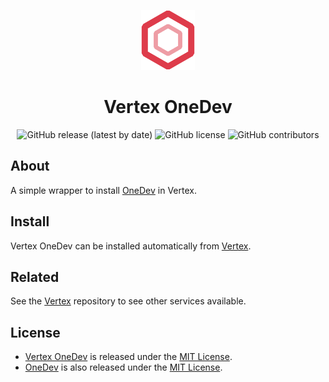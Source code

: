 <p align="center">
    <img height="96" src="https://github.com/vertex-center/vertex-design/raw/main/logos/transparent/vertex_logo_transparent.png" alt="Vertex logo" />
</p>
<h1 align="center">Vertex OneDev</h1>

<p align="center">
<img alt="GitHub release (latest by date)" src="https://img.shields.io/github/v/release/vertex-center/vertex-onedev?color=DE3C4B&labelColor=1E212B&style=for-the-badge">
<img alt="GitHub license" src="https://img.shields.io/github/license/vertex-center/vertex-onedev?color=DE3C4B&labelColor=1E212B&style=for-the-badge">
<img alt="GitHub contributors" src="https://img.shields.io/github/contributors/vertex-center/vertex-onedev?color=DE3C4B&labelColor=1E212B&style=for-the-badge">
</p>

## About

A simple wrapper to install [OneDev](https://github.com/coder/onedev) in Vertex.

## Install

Vertex OneDev can be installed automatically from [Vertex](https://github.com/vertex-center/vertex).

## Related

See the [Vertex](https://github.com/vertex-center/vertex) repository to see other services available.

## License

* [Vertex OneDev](https://github.com/vertex-center/vertex-onedev) is released under the [MIT License](./LICENSE.md).
* [OneDev](https://onedev.io) is also released under the [MIT License](https://github.com/theonedev/onedev/blob/main/license.txt).
